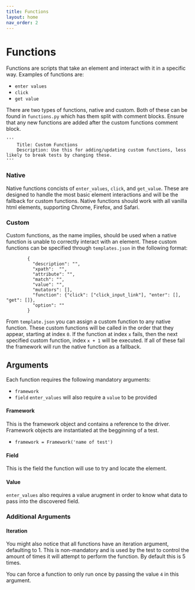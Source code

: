 ```yaml
---
title: Functions
layout: home
nav_order: 2
---
```

# Functions
Functions are scripts that take an element and interact with it in a specific way. Examples of functions are:
- `enter values`
- `click`
- `get value`

There are two types of functions, native and custom. Both of these can be found in `functions.py` which has them split with comment blocks. Ensure that any new functions are added after the custom functions comment block.

```
'''
    Title: Custom Functions
    Description: Use this for adding/updating custom functions, less likely to break tests by changing these.
'''
```

### Native
Native functions concists of `enter_values`, `click`, and `get_value`. These are designed to handle the most basic element interactions and will be the fallback for custom functions. 
Native functions should work with all vanilla html elements, supporting Chrome, Firefox, and Safari.

### Custom
Custom functions, as the name implies, should be used when a native function is unable to correctly interact with an element. These custom functions can be specified through `templates.json` in the following format:
```
        {
          "description": "",
          "xpath":  "",
          "attribute": "",
          "match": "",
          "value": "",
          "mutators": [],
          "function": {"click": ["click_input_link"], "enter": [], "get": []},
          "option": ""
        }
```

From `template.json` you can assign a custom function to any native function. These custom functions will be called in the order that they appear, starting at index `0`. If the function at index `x` fails, then the next specified custom function, index `x + 1` will be executed. If all of these fail the framework will run the native function as a fallback.

## Arguments
Each function requires the following mandatory arguments:
- `framework`
- `field`
`enter_values` will also require a `value` to be provided


#### Framework    
This is the framework object and contains a reference to the driver. Framework objects are instantiated at the begginning of a test.
- `framework = Framework('name of test')`

#### Field
This is the field the function will use to try and locate the element.

#### Value
`enter_values` also requires a value arugment in order to know what data to pass into the discovered field.

### Additional Arguments
#### Iteration
You might also notice that all functions have an iteration argument, defaulting to 1. This is non-mandatory and is used by the test to control the amount of times it will attempt to perform the function. By default this is 5 times. 


You can force a function to only run once by passing the value `4` in this argument.

